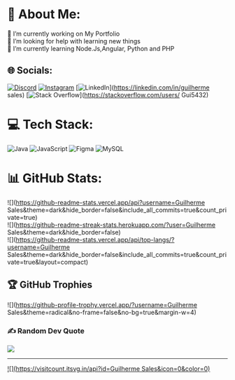 # 💫 About Me:
🔭 I’m currently working on My Portfolio<br>🤝 I’m looking for help with learning new things<br>🌱  I’m currently learning Node.Js,Angular, Python and PHP<br>


## 🌐 Socials:
[![Discord](https://img.shields.io/badge/Discord-%237289DA.svg?logo=discord&logoColor=white)](https://discord.gg/556871987667140609) [![Instagram](https://img.shields.io/badge/Instagram-%23E4405F.svg?logo=Instagram&logoColor=white)](https://instagram.com/guuiiiw) [![LinkedIn](https://img.shields.io/badge/LinkedIn-%230077B5.svg?logo=linkedin&logoColor=white)](https://linkedin.com/in/guilherme sales) [![Stack Overflow](https://img.shields.io/badge/-Stackoverflow-FE7A16?logo=stack-overflow&logoColor=white)](https://stackoverflow.com/users/ Gui5432) 

# 💻 Tech Stack:
![Java](https://img.shields.io/badge/java-%23ED8B00.svg?style=for-the-badge&logo=openjdk&logoColor=white) ![JavaScript](https://img.shields.io/badge/javascript-%23323330.svg?style=for-the-badge&logo=javascript&logoColor=%23F7DF1E) ![Figma](https://img.shields.io/badge/figma-%23F24E1E.svg?style=for-the-badge&logo=figma&logoColor=white) ![MySQL](https://img.shields.io/badge/mysql-4479A1.svg?style=for-the-badge&logo=mysql&logoColor=white)
# 📊 GitHub Stats:
![](https://github-readme-stats.vercel.app/api?username=Guilherme Sales&theme=dark&hide_border=false&include_all_commits=true&count_private=true)<br/>
![](https://github-readme-streak-stats.herokuapp.com/?user=Guilherme Sales&theme=dark&hide_border=false)<br/>
![](https://github-readme-stats.vercel.app/api/top-langs/?username=Guilherme Sales&theme=dark&hide_border=false&include_all_commits=true&count_private=true&layout=compact)

## 🏆 GitHub Trophies
![](https://github-profile-trophy.vercel.app/?username=Guilherme Sales&theme=radical&no-frame=false&no-bg=true&margin-w=4)

### ✍️ Random Dev Quote
![](https://quotes-github-readme.vercel.app/api?type=horizontal&theme=radical)

---
[![](https://visitcount.itsvg.in/api?id=Guilherme Sales&icon=0&color=0)](https://visitcount.itsvg.in)

<!-- Proudly created with GPRM ( https://gprm.itsvg.in ) -->

